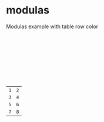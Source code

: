 modulas
=======

Modulas example with table row color

<pre>
<!DOCTYPE html PUBLIC "-//W3C//DTD XHTML 1.0 Transitional//EN" "http://www.w3.org/TR/xhtml1/DTD/xhtml1-transitional.dtd">
<html xmlns="http://www.w3.org/1999/xhtml">
<head>
<meta http-equiv="Content-Type" content="text/html; charset=utf-8" />
<title>Untitled Document</title>
</head>

<body>
<table width="200">
  <tr>
    <td>1</td>
    <td>2</td>
  </tr>
  <tr>
    <td>3</td>
    <td>4</td>
  </tr>
  <tr>
    <td>5</td>
    <td>6</td>
  </tr>
  <tr>
    <td>7</td>
    <td>8</td>
  </tr>
</table>

</body>
<script type="text/javascript">
var colors = ['#999999','#000000','#cccccc'],
	myTrs = document.getElementsByTagName('tr');
	
for(i=0, len = myTrs.length; i < len; i++){
	myTrs[i].style.backgroundColor = colors[i % colors.length]
}
</script>
</html>

</pre>
